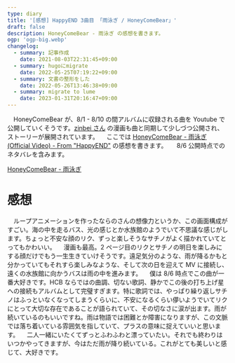 ```yaml
---
type: diary
title: '[感想] HappyEND 3曲目 「雨泳ぎ / HoneyComeBear」'
draft: false
description: HoneyComeBear - 雨泳ぎ の感想を書きます。
ogp: 'ogp-big.webp'
changelog:
  - summary: 記事作成
    date: 2021-08-03T22:31:45+09:00
  - summary: hugoにmigrate
    date: 2022-05-25T07:19:22+09:00
  - summary: 文書の整形をした
    date: 2022-05-26T13:46:38+09:00
  - summary: migrate to lume
    date: 2023-01-31T20:16:47+09:00
---
```


　HoneyComeBear が、8/1 - 8/10 の間アルバムに収録される曲を Youtube で公開していくそうです。[zinbei さん](https://twitter.com/tz036) の漫画も曲と同期して少しづつ公開され、ストーリーが展開されています。
　ここでは [HoneyComeBear - 雨泳ぎ (Official Video) - From "HappyEND"](https://youtu.be/ElPP-qv6nqA) の感想を書きます。
　 8/6 公開時点でのネタバレを含みます。

[HoneyComeBear - 雨泳ぎ](https://youtu.be/ElPP-qv6nqA)

# 感想

　ループアニメーションを作ったならのさんの想像力というか、この画面構成がすごい。海の中を走るバス、光の感じとか水族館のようでいて不思議な感じがします。ちょっと不安な顔のリク、ずっと楽しそうなサチノがよく描かれていてとってもかわいい。
　漫画も最高。2 ページ目のリクとサチノの明日を楽しみにする顔だけでもう一生生きていけそうです。遠足気分のような、雨が降るかもと分かっていてもそれすら楽しみなような、そして次の日を迎えて MV に接続し、遠くの水族館に向かうバスは雨の中を進みます。
　僕は 8/6 時点でこの曲が一番大好きです。HCB ならではの曲調、切ない歌詞、静かでこの後の打ち上げ星への接続もアルバムとして完璧すぎます。特に歌詞では、やっぱり繰り返しサチノはふっといなくなってしまうくらいに、不安になるくらい儚いようでいてリクにとって大切な存在であることが語られていて、その切なさに涙が出ます。雨が続いているのもいいですね。雨は物語では困難とか障害になりますが、この文脈では落ち着いている雰囲気を指していて、プラスの意味に捉えていいと思います。
　二人一緒にいたくてずっとふわふわと漂っていたい。それでも終わりはいつかやってきますが、今はただ雨が降り続いている。これがとても美しいと感じて、大好きです。
